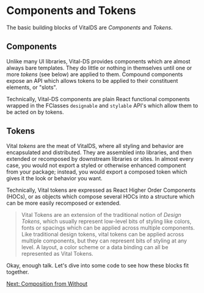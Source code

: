 # Components and Tokens

The basic building blocks of VitalDS are *Components* and *Tokens*.

## Components

Unlike many UI libraries, Vital-DS provides components which are almost always bare
templates.  They do little or nothing in themselves until one or more _tokens_
(see below) are applied to them. Compound components expose an API which allows
tokens to be applied to their constituent elements, or "slots".

Technically, Vital-DS components are plain React functional components wrapped in
the FClasses `designable` and `stylable` API's which allow them to be acted on
by tokens.

## Tokens

Vital *tokens* are the meat of VitalDS, where all styling and behavior are
encapsulated and distributed. They are assembled into libraries, and then
extended or recomposed by downstream libraries or sites. In almost every case,
you would not export a styled or otherwise enhanced component from your package;
instead, you would export a composed token which gives it the look or behavior
you want.

Technically, Vital tokens are expressed as React Higher Order Components (HOCs), or as
objects which compose several HOCs into a structure which can be more easily
recomposed or extended.

> Vital Tokens are an extension of the traditional notion of *Design Tokens*, which
> usually represent low-level bits of styling like colors, fonts or spacings which
> can be applied across multiple components.  Like traditional design tokens, vital
> tokens can be applied across multiple components, but they can represent bits
> of styling at any level.  A layout, a color scheme or a data binding can all be
> represented as Vital Tokens.

Okay, enough talk.  Let's dive into some code to see how these blocks fit together.

[Next: Composition from Without](./CompositionFromWithout.md)
